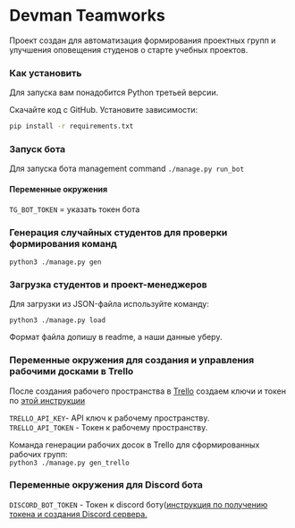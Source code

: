 # Devman Teamworks
Проект создан для автоматизация формирования проектных групп и улучшения оповещения студенов о старте учебных проектов.

### Как установить
Для запуска вам понадобится Python третьей версии.

Скачайте код с GitHub. Установите зависимости:

```sh
pip install -r requirements.txt
```

### Запуск бота
Для запуска бота management command `./manage.py run_bot`
#### Переменные окружения
`TG_BOT_TOKEN` = указать токен бота

### Генерация случайных студентов для проверки формирования команд
```python3 ./manage.py gen```

### Загрузка студентов и проект-менеджеров
Для загрузки из JSON-файла используйте команду:

```python3 ./manage.py load```

Формат файла допишу в readme, а наши данные уберу.

### Переменные окружения для создания и управления рабочими досками в Trello
После создания рабочего пространства в [Trello](https://trello.com) cоздаем ключи и токен по [этой инструкции](https://developer.atlassian.com/cloud/trello/guides/rest-api/api-introduction/)

`TRELLO_API_KEY`- API ключ к рабочему пространству. <br>
`TRELLO_API_TOKEN` - Токен к рабочему пространству. <br>

Команда генерации рабочих досок в Trello для сформированных рабочих групп:<br>
```python3 ./manage.py gen_trello```

### Переменные окружения для Discord бота
`DISCORD_BOT_TOKEN` - Токен к discord боту([инструкция по получению токена и создания Discord сервера.](https://appmaster.io/ru/blog/bot-discord-kak-sozdat-i-dobavit-na-server) <br>
